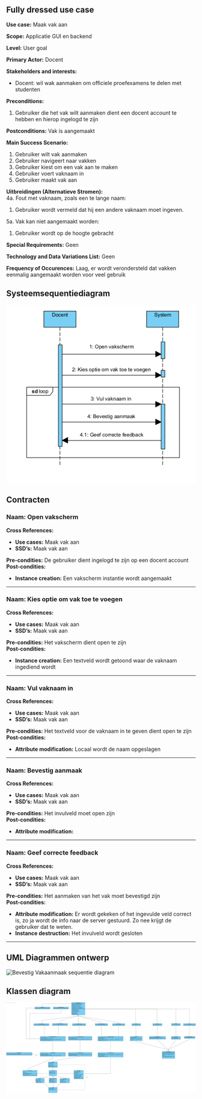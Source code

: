 ## Fully dressed use case
**Use case:** Maak vak aan

**Scope:** Applicatie GUI en backend

**Level:** User goal

**Primary Actor:** Docent

**Stakeholders and interests:**
* Docent: wil wak aanmaken om officiele proefexamens te delen met studenten

**Preconditions:**
1. Gebruiker die het vak wilt aanmaken dient een docent account te hebben en hierop ingelogd te zijn

**Postconditions:** Vak is aangemaakt

**Main Success Scenario:**
1. Gebruiker wilt vak aanmaken
2. Gebruiker navigeert naar vakken
3. Gebruiker kiest om een vak aan te maken
4. Gebruiker voert vaknaam in
5. Gebruiker maakt vak aan

**Uitbreidingen (Alternatieve Stromen):**  
4a. Fout met vaknaam, zoals een te lange naam:
1. Gebruiker wordt vermeld dat hij een andere vaknaam moet ingeven.

5a. Vak kan niet aangemaakt worden:
1. Gebruiker wordt op de hoogte gebracht


**Special Requirements:** Geen

**Technology and Data Variations List:** Geen

**Frequency of Occurences:** Laag, er wordt verondersteld dat vakken eenmalig aangemaakt worden voor veel gebruik

## Systeemsequentiediagram
![Systeem Sequentie Diagram](./Images/SSD_maak_vak_aan.png)

## Contracten
### **Naam:** Open vakscherm<br/>
**Cross References:** 
* **Use cases:** Maak vak aan<br/>
* **SSD’s:** Maak vak aan
  
**Pre-condities:** De gebruiker dient ingelogd te zijn op een docent account<br/>
**Post-condities:** 
* **Instance creation:** Een vakscherm instantie wordt aangemaakt

---

### **Naam:** Kies optie om vak toe te voegen<br/>
**Cross References:** 
* **Use cases:** Maak vak aan<br/>
* **SSD’s:** Maak vak aan
  
**Pre-condities:** Het vakscherm dient open te zijn<br/>
**Post-condities:** 
* **Instance creation:** Een textveld wordt getoond waar de vaknaam ingediend wordt

---
### **Naam:** Vul vaknaam in<br/>
**Cross References:** 
* **Use cases:** Maak vak aan<br/>
* **SSD’s:** Maak vak aan
  
**Pre-condities:** Het textveld voor de vaknaam in te geven dient open te zijn<br/>
**Post-condities:** 
* **Attribute modification:** Locaal wordt de naam opgeslagen
---

### **Naam:** Bevestig aanmaak<br/>
**Cross References:** 
* **Use cases:** Maak vak aan<br/>
* **SSD’s:** Maak vak aan
  
**Pre-condities:** Het invulveld moet open zijn<br/>
**Post-condities:** 
* **Attribute modification:** 

---
### **Naam:** Geef correcte feedback<br/>
**Cross References:** 
* **Use cases:** Maak vak aan<br/>
* **SSD’s:** Maak vak aan
  
**Pre-condities:** Het aanmaken van het vak moet bevestigd zijn<br/>
**Post-condities:** 
* **Attribute modification:** Er wordt gekeken of het ingevulde veld correct is, zo ja wordt de info naar de server gestuurd. Zo nee krijgt de gebruiker dat te weten.
* **Instance destruction:** Het invulveld wordt gesloten

---

## UML Diagrammen ontwerp

![Bevestig Vakaanmaak sequentie diagram](./Images/Bevestig_Vakaanmaak.png)

## Klassen diagram
![Klassediagram](./Images/Klasse_Diagram_leerhulpmiddel_It2.png)
